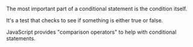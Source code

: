 The most important part of a conditional statement is the condition itself. 

It's a test that checks to see if something is either true or false. 

JavaScript provides "comparison operators" to help with conditional statements.